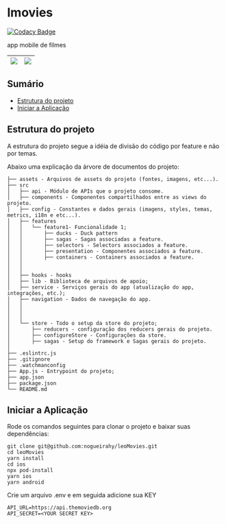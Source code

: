 # lmovies

[![Codacy Badge](https://api.codacy.com/project/badge/Grade/0e1aba5337bf49f09c01272d0280a4cf)](https://app.codacy.com/app/nogueirahy/leoMovies?utm_source=github.com&utm_medium=referral&utm_content=nogueirahy/leoMovies&utm_campaign=Badge_Grade_Dashboard)

app mobile de filmes

| ![](https://i.ibb.co/888ZLzj/Captura-de-Tela-2021-04-03-s-21-40-09.png) | ![](https://i.ibb.co/n3YYZt7/Captura-de-Tela-2021-04-03-s-21-39-55.png) |
| :---------------------------------------------------------------------: | :---------------------------------------------------------------------: |


## Sumário

- [Estrutura do projeto](#estrutura-do-projeto)
- [Iniciar a Aplicação](#iniciar-a-aplicacao)

## Estrutura do projeto

A estrutura do projeto segue a idéia de divisão do código por feature e não por temas.

Abaixo uma explicação da árvore de documentos do projeto:

```
├── assets - Arquivos de assets do projeto (fontes, imagens, etc...).
├── src
│   ├── api - Módulo de APIs que o projeto consome.
│   ├── components - Componentes compartilhados entre as views do projeto.
│   ├── config - Constantes e dados gerais (imagens, styles, temas, metrics, i18n e etc...).
│   ├── features
│   │   └── feature1- Funcionalidade 1;
│   │       ├── ducks - Duck pattern
│   │       ├── sagas - Sagas associadas a feature.
│   │       ├── selectors - Selectors associados a feature.
│   │       ├── presentation - Componentes associados a feature.
│   │       ├── containers - Containers associados a feature.
│   │
│   │
│   ├── hooks - hooks
│   ├── lib - Biblioteca de arquivos de apoio;
│   ├── service - Serviços gerais do app (atualização do app, integrações, etc.);
│   ├── navigation - Dados de navegação do app.
│   │
│   │
│   │
│   └── store - Todo o setup da store do projeto;
│       ├── reducers - configuração dos reducers gerais do projeto.
│       ├── configureStore - Configurações da store.
│       ├── sagas - Setup do framework e Sagas gerais do projeto.
│
├── .eslintrc.js
├── .gitignore
├── .watchmanconfig
├── App.js - Entrypoint do projeto;
├── app.json
├── package.json
└── README.md
```

## Iniciar a Aplicação

Rode os comandos seguintes para clonar o projeto e baixar suas dependências:

```
git clone git@github.com:nogueirahy/leoMovies.git
cd leoMovies
yarn install
cd ios
npx pod-install
yarn ios
yarn android
```

Crie um arquivo .env e em seguida adicione sua KEY

```
API_URL=https://api.themoviedb.org
API_SECRET=<YOUR SECRET KEY>
```
